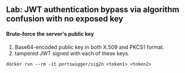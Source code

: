 ## Lab: JWT authentication bypass via algorithm confusion with no exposed key

#### Brute-force the server's public key
1. Base64-encoded public key in both X.509 and PKCS1 format.
2. tampered JWT signed with each of these keys.

```
docker run --rm -it portswigger/sig2n <token1> <token2>
```


